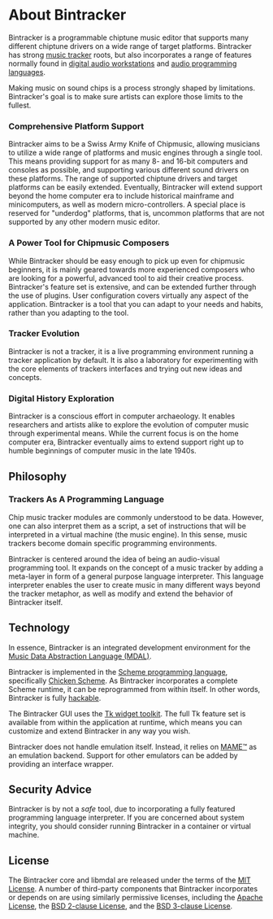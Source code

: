 # About Bintracker

Bintracker is a programmable chiptune music editor that supports many different chiptune drivers on a wide range of target platforms. Bintracker has strong [music tracker](https://en.wikipedia.org/wiki/Tracker_(music_software)) roots, but also incorporates a range of features normally found in [digital audio workstations](https://en.wikipedia.org/wiki/Digital_audio_workstation) and [audio programming languages](https://en.wikipedia.org/wiki/Audio_programming_language).

Making music on sound chips is a process strongly shaped by limitations. Bintracker's goal is to make sure artists can explore those limits to the fullest.


### Comprehensive Platform Support

Bintracker aims to be a Swiss Army Knife of Chipmusic, allowing musicians to utilize a wide range of platforms and music engines through a single tool. This means providing support for as many 8- and 16-bit computers and consoles as possible, and supporting various different sound drivers on these platforms. The range of supported chiptune drivers and target platforms can be easily extended. Eventually, Bintracker will extend support beyond the home computer era to include historical mainframe and minicomputers, as well as modern micro-controllers. A special place is reserved for "underdog" platforms, that is, uncommon platforms that are not supported by any other modern music editor.


### A Power Tool for Chipmusic Composers

While Bintracker should be easy enough to pick up even for chipmusic beginners, it is mainly geared towards more experienced composers who are looking for a powerful, advanced tool to aid their creative process. Bintracker's feature set is extensive, and can be extended further through the use of plugins. User configuration covers virtually any aspect of the application. Bintracker is a tool that you can adapt to your needs and habits, rather than you adapting to the tool.


### Tracker Evolution

Bintracker is not a tracker, it is a live programming environment running a tracker application by default. It is also a laboratory for experimenting with the core elements of trackers interfaces and trying out new ideas and concepts.


### Digital History Exploration

Bintracker is a conscious effort in computer archaeology. It enables researchers and artists alike to explore the evolution of computer music through experimental means. While the current focus is on the home computer era, Bintracker eventually aims to extend support right up to humble beginnings of computer music in the late 1940s.



## Philosophy

### Trackers As A Programming Language

Chip music tracker modules are commonly understood to be data. However, one can also interpret them as a script, a set of instructions that will be interpreted in a virtual machine (the music engine). In this sense, music trackers become domain specific programming environments.

Bintracker is centered around the idea of being an audio-visual programming tool. It expands on the concept of a music tracker by adding a meta-layer in form of a general purpose language interpreter. This language interpreter enables the user to create music in many different ways beyond the tracker metaphor, as well as modify and extend the behavior of Bintracker itself.



## Technology

In essence, Bintracker is an integrated development environment for the [Music Data Abstraction Language (MDAL)](mdal-introduction.md).

Bintracker is implemented in the [Scheme programming language](https://en.wikipedia.org/wiki/Scheme_(programming_language)), specifically [Chicken Scheme](https://call-cc.org/). As Bintracker incorporates a complete Scheme runtime, it can be reprogrammed from within itself. In other words, Bintracker is fully [hackable](hacking.md).

The Bintracker GUI uses the [Tk widget toolkit](https://en.wikipedia.org/wiki/Tk). The full Tk feature set is available from within the application at runtime, which means you can customize and extend Bintracker in any way you wish.

Bintracker does not handle emulation itself. Instead, it relies on [MAME™](https://www.mamedev.org) as an emulation backend. Support for other emulators can be added by providing an interface wrapper.



## Security Advice

 Bintracker is by not a *safe* tool, due to incorporating a fully featured programming language interpreter. If you are concerned about system integrity, you should consider running Bintracker in a container or virtual machine.



## License

The Bintracker core and libmdal are released under the terms of the [MIT License](https://opensource.org/licenses/MIT). A number of third-party components that Bintracker incorporates or depends on are using similarly permissive licenses, including the [Apache License](https://opensource.org/licenses/Apache-2.0), the [BSD 2-clause License](https://opensource.org/licenses/BSD-2-Clause), and the [BSD 3-clause License](https://opensource.org/licenses/BSD-3-Clause).
